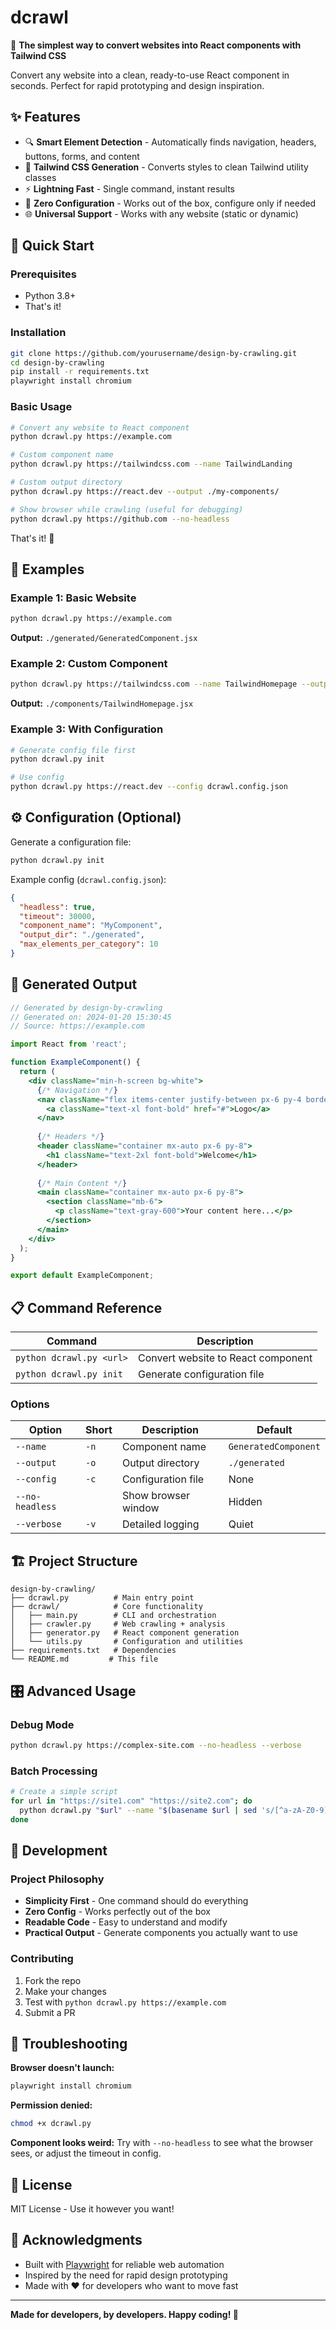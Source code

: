 # dcrawl

🚀 **The simplest way to convert websites into React components with Tailwind CSS**

Convert any website into a clean, ready-to-use React component in seconds. Perfect for rapid prototyping and design inspiration.

## ✨ Features

- 🔍 **Smart Element Detection** - Automatically finds navigation, headers, buttons, forms, and content
- 🎨 **Tailwind CSS Generation** - Converts styles to clean Tailwind utility classes
- ⚡ **Lightning Fast** - Single command, instant results
- 🎯 **Zero Configuration** - Works out of the box, configure only if needed
- 🌐 **Universal Support** - Works with any website (static or dynamic)

## 🚀 Quick Start

### Prerequisites
- Python 3.8+
- That's it!

### Installation

```bash
git clone https://github.com/yourusername/design-by-crawling.git
cd design-by-crawling
pip install -r requirements.txt
playwright install chromium
```

### Basic Usage

```bash
# Convert any website to React component
python dcrawl.py https://example.com

# Custom component name
python dcrawl.py https://tailwindcss.com --name TailwindLanding

# Custom output directory
python dcrawl.py https://react.dev --output ./my-components/

# Show browser while crawling (useful for debugging)
python dcrawl.py https://github.com --no-headless
```

That's it! 🎉

## 📖 Examples

### Example 1: Basic Website
```bash
python dcrawl.py https://example.com
```
**Output:** `./generated/GeneratedComponent.jsx`

### Example 2: Custom Component
```bash
python dcrawl.py https://tailwindcss.com --name TailwindHomepage --output ./components/
```
**Output:** `./components/TailwindHomepage.jsx`

### Example 3: With Configuration
```bash
# Generate config file first
python dcrawl.py init

# Use config
python dcrawl.py https://react.dev --config dcrawl.config.json
```

## ⚙️ Configuration (Optional)

Generate a configuration file:
```bash
python dcrawl.py init
```

Example config (`dcrawl.config.json`):
```json
{
  "headless": true,
  "timeout": 30000,
  "component_name": "MyComponent",
  "output_dir": "./generated",
  "max_elements_per_category": 10
}
```

## 🎯 Generated Output

```jsx
// Generated by design-by-crawling
// Generated on: 2024-01-20 15:30:45
// Source: https://example.com

import React from 'react';

function ExampleComponent() {
  return (
    <div className="min-h-screen bg-white">
      {/* Navigation */}
      <nav className="flex items-center justify-between px-6 py-4 border-b">
        <a className="text-xl font-bold" href="#">Logo</a>
      </nav>
      
      {/* Headers */}
      <header className="container mx-auto px-6 py-8">
        <h1 className="text-2xl font-bold">Welcome</h1>
      </header>
      
      {/* Main Content */}
      <main className="container mx-auto px-6 py-8">
        <section className="mb-6">
          <p className="text-gray-600">Your content here...</p>
        </section>
      </main>
    </div>
  );
}

export default ExampleComponent;
```

## 📋 Command Reference

| Command | Description |
|---------|-------------|
| `python dcrawl.py <url>` | Convert website to React component |
| `python dcrawl.py init` | Generate configuration file |

### Options

| Option | Short | Description | Default |
|--------|-------|-------------|---------|
| `--name` | `-n` | Component name | `GeneratedComponent` |
| `--output` | `-o` | Output directory | `./generated` |
| `--config` | `-c` | Configuration file | None |
| `--no-headless` | | Show browser window | Hidden |
| `--verbose` | `-v` | Detailed logging | Quiet |

## 🏗️ Project Structure

```
design-by-crawling/
├── dcrawl.py          # Main entry point
├── dcrawl/            # Core functionality  
│   ├── main.py        # CLI and orchestration
│   ├── crawler.py     # Web crawling + analysis
│   ├── generator.py   # React component generation
│   └── utils.py       # Configuration and utilities
├── requirements.txt   # Dependencies
└── README.md         # This file
```

## 🎛️ Advanced Usage

### Debug Mode
```bash
python dcrawl.py https://complex-site.com --no-headless --verbose
```

### Batch Processing
```bash
# Create a simple script
for url in "https://site1.com" "https://site2.com"; do
  python dcrawl.py "$url" --name "$(basename $url | sed 's/[^a-zA-Z0-9]//g')"Component
done
```

## 🔧 Development

### Project Philosophy
- **Simplicity First** - One command should do everything
- **Zero Config** - Works perfectly out of the box
- **Readable Code** - Easy to understand and modify
- **Practical Output** - Generate components you actually want to use

### Contributing
1. Fork the repo
2. Make your changes
3. Test with `python dcrawl.py https://example.com`
4. Submit a PR

## 🐛 Troubleshooting

**Browser doesn't launch:**
```bash
playwright install chromium
```

**Permission denied:**
```bash
chmod +x dcrawl.py
```

**Component looks weird:**
Try with `--no-headless` to see what the browser sees, or adjust the timeout in config.

## 📄 License

MIT License - Use it however you want!

## 🙏 Acknowledgments

- Built with [Playwright](https://playwright.dev/) for reliable web automation
- Inspired by the need for rapid design prototyping
- Made with ❤️ for developers who want to move fast

---

**Made for developers, by developers. Happy coding! 🚀**